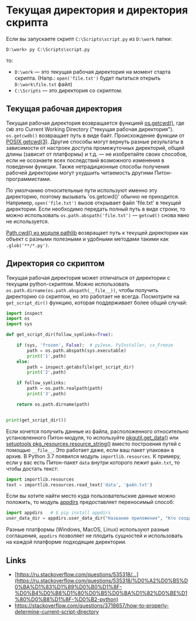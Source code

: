 Текущая директория и директория скрипта
=======================================

Если вы запускаете скрипт `C:\Scripts\script.py` из `D:\work` папки:

    D:\work> py C:\Scripts\script.py

то:

- `D:\work` — это текущая рабочая директория на момент старта скрипта. (Напр.: `open('file.txt')` будет пытаться открыть `D:\work\file.txt` файл)
- `C:\Scripts` — это директория со скриптом.

Текущая рабочая директория
--------------------------

Текущая рабочая директория возвращается функцией [os.getcwd()](https://docs.python.org/3/library/os.html#os.getcwd), где `CWD` это Current Working Directory ("текущая рабочая директория"). `os.getcwdb()` возвращает путь в виде байт. Происхождение функции от [POSIX getcwd(3)](https://pubs.opengroup.org/onlinepubs/9699919799/functions/getcwd.html). Другие способы могут вернуть разные результаты в зависимости от настроек доступа промежуточных директорий, общей длины (зависит от платформы) и т.д. — не изобретайте своих способов, если не осознаете всех последствий возможного изменения в поведении функции. Также нетрадиционные способы получения рабочей директории могут ухудшить читаемость другими Питон-программистами.

По умолчанию относительные пути используют именно эту директорию, поэтому вызывать 'os.getcwd()' обычно не приходится. Например, `open('file.txt')` вызов открывает файл 'file.txt' в текущей директории. Если необходимо передать полный путь в виде строки, то можно использовать `os.path.abspath('file.txt')` — `getcwd()` снова явно не используется.

[Path.cwd() из модуля pathlib](https://docs.python.org/3/library/pathlib.html#pathlib.Path.cwd) возвращает путь к текущей директории как объект c разными полезными и удобными методами такими как `.glob('**/*.py')`.

Директория со скриптом
----------------------

Текущая рабочая директория может отличаться от директории с текущим python-скриптом. Можно использовать `os.path.dirname(os.path.abspath(__file__))`, чтобы получить директорию со скриптом, но это работает не всегда. Посмотрите на `get_script_dir()` функцию, которая поддерживает более общий случай:

```python
import inspect
import os
import sys

def get_script_dir(follow_symlinks=True):

	if (sys, 'frozen', False):  # py2exe, PyInstaller, cx_Freeze
		path = os.path.abspath(sys.executable)
		print('1',path)
	else:
		path = inspect.getabsfile(get_script_dir)
		print('2',path)

	if follow_symlinks:
		path = os.path.realpath(path)
		print('3',path)

	return os.path.dirname(path)


print(get_script_dir())
```

Если хочется получить данные из файла, расположенного относительно установленного Питон-модуля, то используйте [pkgutil.get_data()](https://docs.python.org/3/library/pkgutil.html#pkgutil.get_data) или [setuptools pkg_resources.resource_string()](https://setuptools.readthedocs.io/en/latest/pkg_resources.html#resourcemanager-api) вместо построения путей c помощью `__file__`. Это работает даже, если ваш пакет упакован в архив. В Python 3.7 появился модуль `importlib.resources`. К примеру, если у вас есть Питон-пакет `data` внутри которого лежит `файл.txt`, то чтобы достать текст:

```python
import importlib.resources
text = importlib.resources.read_text('data', 'файл.txt') 
```

Если вы хотите найти место куда пользовательские данные можно положить, то модуль [appdirs](https://pypi.org/project/appdirs/) предоставляет переносимый способ:

```python
import appdirs   # $ pip install appdirs
user_data_dir = appdirs.user_data_dir("Название приложения", "Кто создал")
```

Разные платформы (Windows, MacOS, Linux) используют разные соглашения, `appdirs` позволяет не плодить сущностей и использовать на каждой платформе подходящие директории.


Links
-----

- [https://ru.stackoverflow.com/questions/535318/...](https://ru.stackoverflow.com/questions/535318/%D0%A2%D0%B5%D0%BA%D1%83%D1%89%D0%B0%D1%8F-%D0%B4%D0%B8%D1%80%D0%B5%D0%BA%D1%82%D0%BE%D1%80%D0%B8%D1%8F-%D0%B2-python)
- https://stackoverflow.com/questions/3718657/how-to-properly-determine-current-script-directory
